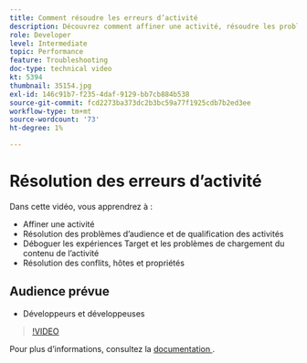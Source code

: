 ```yaml
---
title: Comment résoudre les erreurs d’activité
description: Découvrez comment affiner une activité, résoudre les problèmes d’audience et de qualification des activités, déboguer les expériences Target et les problèmes de chargement du contenu de l’activité, et résoudre les conflits, les hôtes et les propriétés.
role: Developer
level: Intermediate
topic: Performance
feature: Troubleshooting
doc-type: technical video
kt: 5394
thumbnail: 35154.jpg
exl-id: 146c91b7-f235-4daf-9129-bb7cb884b538
source-git-commit: fcd2273ba373dc2b3bc59a77f1925cdb7b2ed3ee
workflow-type: tm+mt
source-wordcount: '73'
ht-degree: 1%

---
```


# Résolution des erreurs d’activité

Dans cette vidéo, vous apprendrez à :

* Affiner une activité
* Résolution des problèmes d’audience et de qualification des activités
* Déboguer les expériences Target et les problèmes de chargement du contenu de l’activité
* Résolution des conflits, hôtes et propriétés

## Audience prévue

* Développeurs et développeuses

>[!VIDEO](https://video.tv.adobe.com/v/35154/?quality=12)

Pour plus d’informations, consultez la [ documentation ](https://experienceleague.adobe.com/docs/target/using/troubleshoot/troubleshooting-target.html?lang=en).
